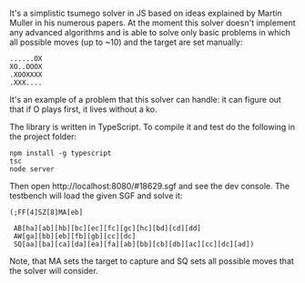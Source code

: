 It's a simplistic tsumego solver in JS based on ideas explained by Martin Muller in his numerous papers. At the moment this solver doesn't implement any advanced algorithms and is able to solve only basic problems in which all possible moves (up to ~10) and the target are set manually:

```
......OX
XO..OOOX
.XOOXXXX
.XXX....
```

It's an example of a problem that this solver can handle: it can figure out that if O plays first, it lives without a ko.

The library is written in TypeScript. To compile it and test do the following in the project folder:

```
npm install -g typescript
tsc
node server
```

Then open http://localhost:8080/#18629.sgf and see the dev console. The testbench will load the given SGF and solve it:

```sgf
(;FF[4]SZ[8]MA[eb]

 AB[ha][ab][hb][bc][ec][fc][gc][hc][bd][cd][dd]
 AW[ga][bb][eb][fb][gb][cc][dc]
 SQ[aa][ba][ca][da][ea][fa][ab][bb][cb][db][ac][cc][dc][ad])
 ```

 Note, that MA sets the target to capture and SQ sets all possible moves that the solver will consider.